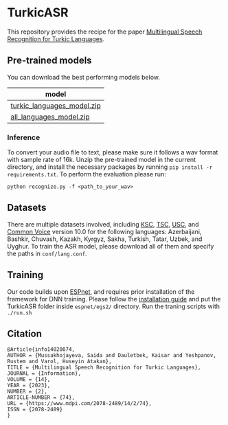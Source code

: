 # TurkicASR

This repository provides the recipe for the paper [Multilingual Speech Recognition for Turkic Languages](link-to-be-after-acceptance).

## Pre-trained models

You can download the best performing models below. 

|model|
|---|
|[turkic_languages_model.zip](https://drive.google.com/file/d/1GtK-OrH3ZRYz2Zc8vf-xndp7R9dic4rV/view?usp=sharing)|
|[all_languages_model.zip](https://drive.google.com/file/d/15Dc4Uwzqqrw3jkE5-zrgVAyNddGS7onw/view?usp=sharing)|

### Inference

To convert your audio file to text, please make sure it follows a wav format with sample rate of 16k. Unzip the pre-trained model in the current directory, and install the necessary packages by running ```pip install -r requirements.txt```. To perform the evaluation please run:
```
python recognize.py -f <path_to_your_wav>
```

## Datasets

There are multiple datasets involved, including [KSC](https://docs.google.com/forms/d/e/1FAIpQLSf_usCjxTvbH_2xhA6slH9FAfjrYVd4OHnr-CUcVVW3TEAscg/viewform), [TSC](https://forms.gle/xjsnC3uVmzRYuWBA8), [USC](https://docs.google.com/forms/d/e/1FAIpQLSeWhxsVe0WlGSQ459sq6--pAqYyEWTI2K6X8UrF357GUvnDQA/viewform), and [Common Voice](https://commonvoice.mozilla.org/en/datasets) version 10.0 for the following languages: Azerbaijani, Bashkir, Chuvash, Kazakh, Kyrgyz, Sakha, Turkish, Tatar, Uzbek, and Uyghur. To train the ASR model, please download all of them and specify the paths in `conf/lang.conf`.


## Training

Our code builds upon [ESPnet](https://github.com/espnet/espnet), and requires prior installation of the framework for DNN training. Please follow the [installation guide](https://espnet.github.io/espnet/installation.html) and put the TurkicASR folder inside `espnet/egs2/` directory. Run the traning scripts with `./run.sh`

## Citation
```
@Article{info14020074,
AUTHOR = {Mussakhojayeva, Saida and Dauletbek, Kaisar and Yeshpanov, Rustem and Varol, Huseyin Atakan},
TITLE = {Multilingual Speech Recognition for Turkic Languages},
JOURNAL = {Information},
VOLUME = {14},
YEAR = {2023},
NUMBER = {2},
ARTICLE-NUMBER = {74},
URL = {https://www.mdpi.com/2078-2489/14/2/74},
ISSN = {2078-2489}
}
```

